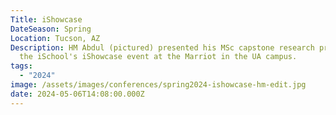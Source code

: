 ```yaml
---
Title: iShowcase
DateSeason: Spring
Location: Tucson, AZ
Description: HM Abdul (pictured) presented his MSc capstone research project at
  the iSchool's iShowcase event at the Marriot in the UA campus.
tags:
  - "2024"
image: /assets/images/conferences/spring2024-ishowcase-hm-edit.jpg
date: 2024-05-06T14:08:00.000Z
---
```

